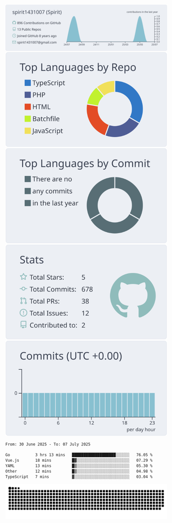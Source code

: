 [![](https://raw.githubusercontent.com/spirit1431007/spirit1431007/master/profile-summary-card-output/nord_bright/0-profile-details.svg)](https://git.io/spiritx)
[![](https://raw.githubusercontent.com/spirit1431007/spirit1431007/master/profile-summary-card-output/nord_bright/1-repos-per-language.svg)](https://git.io/spiritx) [![](https://raw.githubusercontent.com/spirit1431007/spirit1431007/master/profile-summary-card-output/nord_bright/2-most-commit-language.svg)](https://git.io/spiritx)
[![](https://raw.githubusercontent.com/spirit1431007/spirit1431007/master/profile-summary-card-output/nord_bright/3-stats.svg)](https://git.io/spiritx) [![](https://raw.githubusercontent.com/spirit1431007/spirit1431007/master/profile-summary-card-output/nord_bright/4-productive-time.svg)](https://git.io/spiritx)

<!--START_SECTION:waka-->

```txt
From: 30 June 2025 - To: 07 July 2025

Go           3 hrs 13 mins   ███████████████████░░░░░░   76.05 %
Vue.js       18 mins         █▓░░░░░░░░░░░░░░░░░░░░░░░   07.29 %
YAML         13 mins         █▒░░░░░░░░░░░░░░░░░░░░░░░   05.30 %
Other        12 mins         █▒░░░░░░░░░░░░░░░░░░░░░░░   04.98 %
TypeScript   7 mins          ▓░░░░░░░░░░░░░░░░░░░░░░░░   03.04 %
```

<!--END_SECTION:waka-->

![contribution](https://github.com/spirit1431007/spirit1431007/blob/output/github-contribution-grid-snake.svg)
